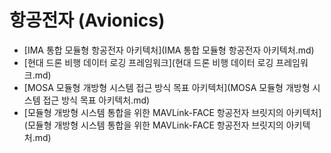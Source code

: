 # 항공전자 (Avionics)
- [IMA 통합 모듈형 항공전자 아키텍처](IMA 통합 모듈형 항공전자 아키텍처.md)
- [현대 드론 비행 데이터 로깅 프레임워크](현대 드론 비행 데이터 로깅 프레임워크.md)
- [MOSA 모듈형 개방형 시스템 접근 방식 목표 아키텍처](MOSA 모듈형 개방형 시스템 접근 방식 목표 아키텍처.md)
- [모듈형 개방형 시스템 통합을 위한 MAVLink-FACE 항공전자 브릿지의 아키텍처](모듈형 개방형 시스템 통합을 위한 MAVLink-FACE 항공전자 브릿지의 아키텍처.md)
